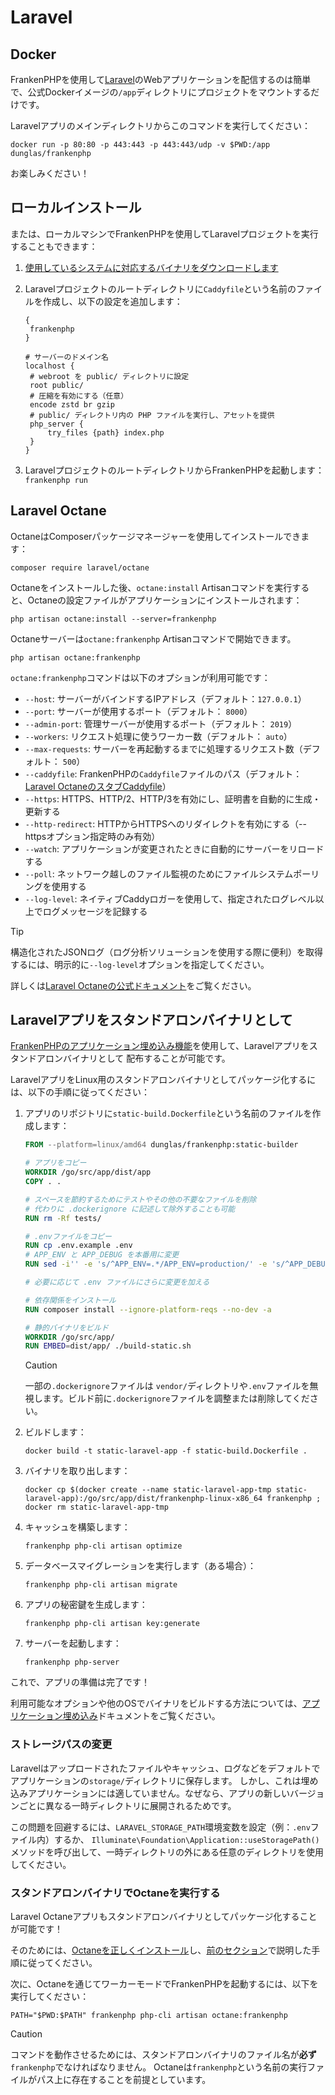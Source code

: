 # Laravel

## Docker

FrankenPHPを使用して[Laravel](https://laravel.com)のWebアプリケーションを配信するのは簡単で、公式Dockerイメージの`/app`ディレクトリにプロジェクトをマウントするだけです。

Laravelアプリのメインディレクトリからこのコマンドを実行してください：

```console
docker run -p 80:80 -p 443:443 -p 443:443/udp -v $PWD:/app dunglas/frankenphp
```

お楽しみください！

## ローカルインストール

または、ローカルマシンでFrankenPHPを使用してLaravelプロジェクトを実行することもできます：

1. [使用しているシステムに対応するバイナリをダウンロードします](../#standalone-binary)
2. Laravelプロジェクトのルートディレクトリに`Caddyfile`という名前のファイルを作成し、以下の設定を追加します：

   ```caddyfile
   {
   	frankenphp
   }

   # サーバーのドメイン名
   localhost {
   	# webroot を public/ ディレクトリに設定
   	root public/
   	# 圧縮を有効にする（任意）
   	encode zstd br gzip
   	# public/ ディレクトリ内の PHP ファイルを実行し、アセットを提供
   	php_server {
   		try_files {path} index.php
   	}
   }
   ```

3. LaravelプロジェクトのルートディレクトリからFrankenPHPを起動します： `frankenphp run`

## Laravel Octane

OctaneはComposerパッケージマネージャーを使用してインストールできます：

```console
composer require laravel/octane
```

Octaneをインストールした後、`octane:install` Artisanコマンドを実行すると、Octaneの設定ファイルがアプリケーションにインストールされます：

```console
php artisan octane:install --server=frankenphp
```

Octaneサーバーは`octane:frankenphp` Artisanコマンドで開始できます。

```console
php artisan octane:frankenphp
```

`octane:frankenphp`コマンドは以下のオプションが利用可能です：

- `--host`: サーバーがバインドするIPアドレス（デフォルト：`127.0.0.1`）
- `--port`: サーバーが使用するポート（デフォルト： `8000`）
- `--admin-port`: 管理サーバーが使用するポート（デフォルト： `2019`）
- `--workers`: リクエスト処理に使うワーカー数（デフォルト： `auto`）
- `--max-requests`: サーバーを再起動するまでに処理するリクエスト数（デフォルト： `500`）
- `--caddyfile`: FrankenPHPの`Caddyfile`ファイルのパス（デフォルト： [Laravel OctaneのスタブCaddyfile](https://github.com/laravel/octane/blob/2.x/src/Commands/stubs/Caddyfile)）
- `--https`: HTTPS、HTTP/2、HTTP/3を有効にし、証明書を自動的に生成・更新する
- `--http-redirect`: HTTPからHTTPSへのリダイレクトを有効にする（--httpsオプション指定時のみ有効）
- `--watch`: アプリケーションが変更されたときに自動的にサーバーをリロードする
- `--poll`: ネットワーク越しのファイル監視のためにファイルシステムポーリングを使用する
- `--log-level`: ネイティブCaddyロガーを使用して、指定されたログレベル以上でログメッセージを記録する

> [!TIP]
> 構造化されたJSONログ（ログ分析ソリューションを使用する際に便利）を取得するには、明示的に`--log-level`オプションを指定してください。

詳しくは[Laravel Octaneの公式ドキュメント](https://laravel.com/docs/octane)をご覧ください。

## Laravelアプリをスタンドアロンバイナリとして

[FrankenPHPのアプリケーション埋め込み機能](embed.md)を使用して、Laravelアプリをスタンドアロンバイナリとして
配布することが可能です。

LaravelアプリをLinux用のスタンドアロンバイナリとしてパッケージ化するには、以下の手順に従ってください：

1. アプリのリポジトリに`static-build.Dockerfile`という名前のファイルを作成します：

   ```dockerfile
   FROM --platform=linux/amd64 dunglas/frankenphp:static-builder

   # アプリをコピー
   WORKDIR /go/src/app/dist/app
   COPY . .

   # スペースを節約するためにテストやその他の不要なファイルを削除
   # 代わりに .dockerignore に記述して除外することも可能
   RUN rm -Rf tests/

   # .envファイルをコピー
   RUN cp .env.example .env
   # APP_ENV と APP_DEBUG を本番用に変更
   RUN sed -i'' -e 's/^APP_ENV=.*/APP_ENV=production/' -e 's/^APP_DEBUG=.*/APP_DEBUG=false/' .env

   # 必要に応じて .env ファイルにさらに変更を加える

   # 依存関係をインストール
   RUN composer install --ignore-platform-reqs --no-dev -a

   # 静的バイナリをビルド
   WORKDIR /go/src/app/
   RUN EMBED=dist/app/ ./build-static.sh
   ```

   > [!CAUTION]
   >
   > 一部の`.dockerignore`ファイルは
   > `vendor/`ディレクトリや`.env`ファイルを無視します。ビルド前に`.dockerignore`ファイルを調整または削除してください。

2. ビルドします：

   ```console
   docker build -t static-laravel-app -f static-build.Dockerfile .
   ```

3. バイナリを取り出します：

   ```console
   docker cp $(docker create --name static-laravel-app-tmp static-laravel-app):/go/src/app/dist/frankenphp-linux-x86_64 frankenphp ; docker rm static-laravel-app-tmp
   ```

4. キャッシュを構築します：

   ```console
   frankenphp php-cli artisan optimize
   ```

5. データベースマイグレーションを実行します（ある場合）：

   ```console
   frankenphp php-cli artisan migrate
   ```

6. アプリの秘密鍵を生成します：

   ```console
   frankenphp php-cli artisan key:generate
   ```

7. サーバーを起動します：

   ```console
   frankenphp php-server
   ```

これで、アプリの準備は完了です！

利用可能なオプションや他のOSでバイナリをビルドする方法については、[アプリケーション埋め込み](embed.md)ドキュメントをご覧ください。

### ストレージパスの変更

Laravelはアップロードされたファイルやキャッシュ、ログなどをデフォルトでアプリケーションの`storage/`ディレクトリに保存します。
しかし、これは埋め込みアプリケーションには適していません。なぜなら、アプリの新しいバージョンごとに異なる一時ディレクトリに展開されるためです。

この問題を回避するには、`LARAVEL_STORAGE_PATH`環境変数を設定（例：`.env`ファイル内）するか、 `Illuminate\Foundation\Application::useStoragePath()`メソッドを呼び出して、一時ディレクトリの外にある任意のディレクトリを使用してください。

### スタンドアロンバイナリでOctaneを実行する

Laravel Octaneアプリもスタンドアロンバイナリとしてパッケージ化することが可能です！

そのためには、[Octaneを正しくインストール](#laravel-octane)し、[前のセクション](#laravel-apps-as-standalone-binaries)で説明した手順に従ってください。

次に、Octaneを通じてワーカーモードでFrankenPHPを起動するには、以下を実行してください：

```console
PATH="$PWD:$PATH" frankenphp php-cli artisan octane:frankenphp
```

> [!CAUTION]
>
> コマンドを動作させるためには、スタンドアロンバイナリのファイル名が**必ず**`frankenphp`でなければなりません。
> Octaneは`frankenphp`という名前の実行ファイルがパス上に存在することを前提としています。
